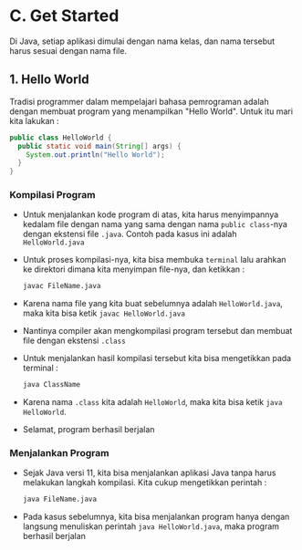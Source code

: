 # C. Get Started

Di Java, setiap aplikasi dimulai dengan nama kelas, dan nama tersebut harus sesuai dengan nama file.

## 1. Hello World
Tradisi programmer dalam mempelajari bahasa pemrograman adalah dengan membuat program yang menampilkan "Hello World". Untuk itu mari kita lakukan :
```java
public class HelloWorld {
  public static void main(String[] args) {
    System.out.println("Hello World");
  }
}
```

### Kompilasi Program
- Untuk menjalankan kode program di atas, kita harus menyimpannya kedalam file dengan nama yang sama dengan nama `public class`-nya dengan ekstensi file `.java`. Contoh pada kasus ini adalah `HelloWorld.java`

- Untuk proses kompilasi-nya, kita bisa membuka `terminal` lalu arahkan ke direktori dimana kita menyimpan file-nya, dan ketikkan : 
    ```sh
    javac FileName.java
    ```
- Karena nama file yang kita buat sebelumnya adalah `HelloWorld.java`, maka kita bisa ketik `javac HelloWorld.java`
- Nantinya compiler akan mengkompilasi program tersebut dan membuat file dengan ekstensi `.class`
- Untuk menjalankan hasil kompilasi tersebut kita bisa mengetikkan pada terminal :
    ```sh
    java ClassName
    ``` 
- Karena nama `.class` kita adalah `HelloWorld`, maka kita bisa ketik `java HelloWorld`.
- Selamat, program berhasil berjalan

### Menjalankan Program
- Sejak Java versi 11, kita bisa menjalankan aplikasi Java tanpa harus melakukan langkah kompilasi. Kita cukup mengetikkan perintah :
    ```sh
    java FileName.java
    ```
- Pada kasus sebelumnya, kita bisa menjalankan program hanya dengan langsung menuliskan perintah `java HelloWorld.java`, maka program berhasil berjalan